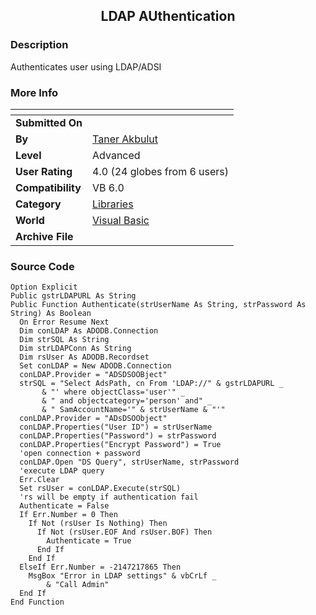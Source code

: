 ﻿<div align="center">

## LDAP AUthentication


</div>

### Description

Authenticates user using LDAP/ADSI
 
### More Info
 


<span>             |<span>
---                |---
**Submitted On**   |
**By**             |[Taner Akbulut](https://github.com/Planet-Source-Code/PSCIndex/blob/master/ByAuthor/taner-akbulut.md)
**Level**          |Advanced
**User Rating**    |4.0 (24 globes from 6 users)
**Compatibility**  |VB 6\.0
**Category**       |[Libraries](https://github.com/Planet-Source-Code/PSCIndex/blob/master/ByCategory/libraries__1-49.md)
**World**          |[Visual Basic](https://github.com/Planet-Source-Code/PSCIndex/blob/master/ByWorld/visual-basic.md)
**Archive File**   |[](https://github.com/Planet-Source-Code/taner-akbulut-ldap-authentication__1-58689/archive/master.zip)





### Source Code

```
Option Explicit
Public gstrLDAPURL As String
Public Function Authenticate(strUserName As String, strPassword As String) As Boolean
  On Error Resume Next
  Dim conLDAP As ADODB.Connection
  Dim strSQL As String
  Dim strLDAPConn As String
  Dim rsUser As ADODB.Recordset
  Set conLDAP = New ADODB.Connection
  conLDAP.Provider = "ADSDSOOBject"
  strSQL = "Select AdsPath, cn From 'LDAP://" & gstrLDAPURL _
       & "' where objectClass='user'" _
       & " and objectcategory='person' and" _
       & " SamAccountName='" & strUserName & "'"
  conLDAP.Provider = "ADsDSOObject"
  conLDAP.Properties("User ID") = strUserName
  conLDAP.Properties("Password") = strPassword
  conLDAP.Properties("Encrypt Password") = True
  'open connection + password
  conLDAP.Open "DS Query", strUserName, strPassword
  'execute LDAP query
  Err.Clear
  Set rsUser = conLDAP.Execute(strSQL)
  'rs will be empty if authentication fail
  Authenticate = False
  If Err.Number = 0 Then
    If Not (rsUser Is Nothing) Then
      If Not (rsUser.EOF And rsUser.BOF) Then
        Authenticate = True
      End If
    End If
  ElseIf Err.Number = -2147217865 Then
    MsgBox "Error in LDAP settings" & vbCrLf _
        & "Call Admin"
  End If
End Function
```

